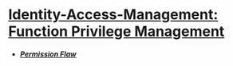# [Identity-Access-Management: Function Privilege Management](README.md)


* ##### [Permission Flaw](Permission-Flaw/README.md)
